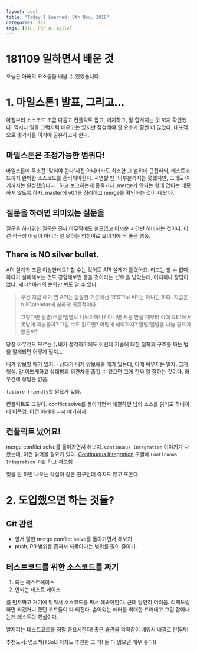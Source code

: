 ```yaml
---
layout: post
title: "Today I Learned: 8th Nov, 2018"
categories: til
tags: [TIL, PEP 8, Agile]
---
```


# 181109 일하면서 배운 것

오늘은 아래의 요소들을 배울 수 있었습니다.

# 1. 마일스톤1 발표, 그리고...

아침부터 소스코드 조금 다듬고 컨플릭트 잡고, 머지하고, 잘 합쳐지는 것 까지 확인했다. 역시나 일을 그럭저럭 배우고는 있지만 점검해야 할 요소가 훨씬 더 많았다. 대표적으로 몇가지를 여기에 공유하고자 한다.

## 마일스톤은 조정가능한 범위다!

마일스톤에 무조건 '맞춰야 한다'까진 아니더라도 최소한 그 범위에 근접하되, 테스트코드까지 완벽한 소스코드를 준비해야한다. 시연할 땐 '이부분까지는 못했지만, 그래도 여기까지는 완성했습니다.' 하고 보고하는게 좋을거다. merge가 안되는 형태 없이는 데모하지 않도록 하자. master에 v0.1을 정리하고 merge를 확인하는 것이 _데모_ 다.

## 질문을 하려면 의미있는 질문을

질문을 하기위한 질문은 진짜 아무짝에도 쓸모없고 아까운 시간만 허비하는 것이다. 이건 적극성 어필이 아니라 일 못하는 멍청이로 보이기에 딱 좋은 행동.

## There is NO silver bullet.

API 설계가 조금 이상한데요? 할 수는 있어도 API 설계가 틀렸어요. 라고는 할 수 없다. 하다가 실패해보는 것도 경험해보면 좋을 것이라는 _신탁_ 을 받았는데, 어디하나 정답이 없다. 왜냐? 아래의 논의만 봐도 알 수 있다.

> 우선 지금 내가 짠 API는 엄밀한 기준에선 RESTful API는 아니긴 하다. 지금은 fullCalendar에 심하게 의존적이다. 
> 
> 그렇다면 월별/주별/일별로 나눠야하나?  아니면 처음 받을 때부터 아예 GET에서 못받게 떼놓을까? 그럴 수도 없으면? 어떻게 해야하지? 월별/일별을 나눌 필요가 있을까?

당장 아무것도 모르는 뉴비가 생각하기에도 이런데 기술에 대한 철학과 구조를 짜는 법을 알게되면 어떻게 될지...

내가 양보할 때가 있거나 상대가 내게 양보해줄 때가 있는데, 이때 싸우지는  말자. 그게 핵심. 말 이쁘게하고 상대방과 의견차를 좁힐 수 있으면 그게 진짜 일 잘하는 것이다. 좌우간에 정답은 없음.

`failure-friendly`할 필요가 있음.

컨플릭트도 그렇다. confilct solve를 돌아가면서 해결하면 남의 소스를 읽기도 하니까 더 이득임. 이건 아래에 다시 얘기하자.

## 컨플릭트 났어요!

merge confilct solve를 돌아가면서 해보자. `Continuous Integration` 이야기가 나왔는데, 이건 읽어볼 필요가 있다. [Continuous Integration](http://www.nextree.co.kr/p10799/) 구글에 `Continuous Integration 이란` 하고 쳐보셈

잊을 만 하면 나오는 각설이 같은 친구인데 죽지도 않고 또온다.

# 2. 도입했으면 하는 것들?

## Git 관련

* 앞서 말한 merge conflict solve를 돌아가면서 해보기
* push, PR 범위를 좁혀서 되돌아가는 범위를 많이 줄이기.

## 테스트코드를 위한 소스코드를 짜기

1. 되는 테스트케이스
2. 안되는 테스트 케이스

를 먼저짜고 거기에 맞춰서 소스코드를 짜서 해봐야한다. 근데 당연히 어려움. 리팩토링하면 되겠거니 했던 코드들이 다 터진다. 숨어있는 에러를 최대한 드러내고 그걸 잡아내는게 테스트의 핷심이다.

알지피는 테스트코드를 정말 중요시한다! 좋은 습관을 악착같이 배워서 내껄로 만들자!

추천도서: 염소책(TSoD 저자도 추천한 그 책! 둘 다 읽으면 매우 좋다!)